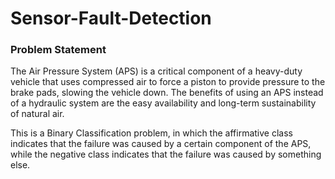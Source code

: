 # Sensor-Fault-Detection

### Problem Statement

The Air Pressure System (APS) is a critical component of a heavy-duty vehicle that uses compressed air to force
a piston to provide pressure to the brake pads, slowing the vehicle down. The benefits of using an APS instead of
a hydraulic system are the easy availability and long-term sustainability of natural air.

This is a Binary Classification problem, in which the affirmative class indicates that the failure was caused by 
a certain component of the APS, while the negative class indicates that the failure was caused by something else.